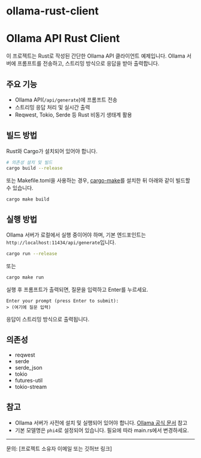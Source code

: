 # ollama-rust-client

Ollama API Rust Client
=====================

이 프로젝트는 Rust로 작성된 간단한 Ollama API 클라이언트 예제입니다. Ollama 서버에 프롬프트를 전송하고, 스트리밍 방식으로 응답을 받아 출력합니다.

## 주요 기능
- Ollama API(`/api/generate`)에 프롬프트 전송
- 스트리밍 응답 처리 및 실시간 출력
- Reqwest, Tokio, Serde 등 Rust 비동기 생태계 활용

## 빌드 방법

Rust와 Cargo가 설치되어 있어야 합니다.

```bash
# 의존성 설치 및 빌드
cargo build --release
```

또는 Makefile.toml을 사용하는 경우, [cargo-make](https://sagiegurari.github.io/cargo-make/)를 설치한 뒤 아래와 같이 빌드할 수 있습니다.

```bash
cargo make build
```

## 실행 방법

Ollama 서버가 로컬에서 실행 중이어야 하며, 기본 엔드포인트는 `http://localhost:11434/api/generate`입니다.

```bash
cargo run --release
```
또는
```bash
cargo make run
```

실행 후 프롬프트가 출력되면, 질문을 입력하고 Enter를 누르세요.

```
Enter your prompt (press Enter to submit):
> (여기에 질문 입력)
```

응답이 스트리밍 방식으로 출력됩니다.

## 의존성
- reqwest
- serde
- serde_json
- tokio
- futures-util
- tokio-stream

## 참고
- Ollama 서버가 사전에 설치 및 실행되어 있어야 합니다. [Ollama 공식 문서](https://ollama.com/) 참고
- 기본 모델명은 `phi4`로 설정되어 있습니다. 필요에 따라 main.rs에서 변경하세요.

---

문의: [프로젝트 소유자 이메일 또는 깃허브 링크]
